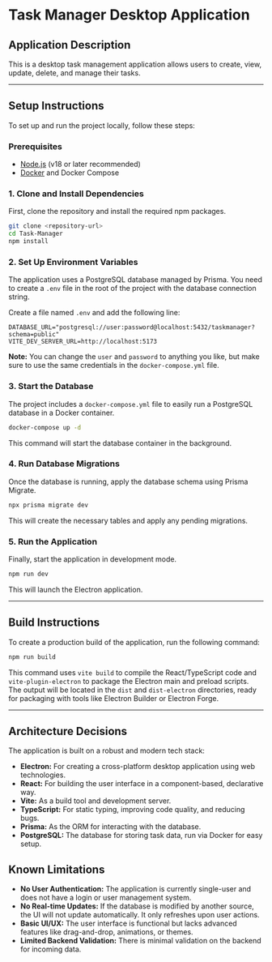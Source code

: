 # Task Manager Desktop Application

## Application Description

This is a desktop task management application  allows users to create, view, update, delete, and manage their tasks.

---

## Setup Instructions

To set up and run the project locally, follow these steps:

### Prerequisites

- [Node.js](https://nodejs.org/) (v18 or later recommended)
- [Docker](https://www.docker.com/) and Docker Compose

### 1. Clone and Install Dependencies

First, clone the repository and install the required npm packages.

```bash
git clone <repository-url>
cd Task-Manager
npm install
```

### 2. Set Up Environment Variables

The application uses a PostgreSQL database managed by Prisma. You need to create a `.env` file in the root of the project with the database connection string.

Create a file named `.env` and add the following line:

```
DATABASE_URL="postgresql://user:password@localhost:5432/taskmanager?schema=public"
VITE_DEV_SERVER_URL=http://localhost:5173
```

**Note:** You can change the `user` and `password` to anything you like, but make sure to use the same credentials in the `docker-compose.yml` file.

### 3. Start the Database

The project includes a `docker-compose.yml` file to easily run a PostgreSQL database in a Docker container.

```bash
docker-compose up -d
```

This command will start the database container in the background.

### 4. Run Database Migrations

Once the database is running, apply the database schema using Prisma Migrate.

```bash
npx prisma migrate dev
```

This will create the necessary tables and apply any pending migrations.

### 5. Run the Application

Finally, start the application in development mode.

```bash
npm run dev
```

This will launch the Electron application.

---

## Build Instructions

To create a production build of the application, run the following command:

```bash
npm run build
```

This command uses `vite build` to compile the React/TypeScript code and `vite-plugin-electron` to package the Electron main and preload scripts. The output will be located in the `dist` and `dist-electron` directories, ready for packaging with tools like Electron Builder or Electron Forge.

---

## Architecture Decisions

The application is built on a robust and modern tech stack:

- **Electron:** For creating a cross-platform desktop application using web technologies.
- **React:** For building the user interface in a component-based, declarative way.
- **Vite:** As a build tool and development server.
- **TypeScript:** For static typing, improving code quality, and reducing bugs.
- **Prisma:** As the ORM for interacting with the database.
- **PostgreSQL:** The database for storing task data, run via Docker for easy setup.


## Known Limitations

- **No User Authentication:** The application is currently single-user and does not have a login or user management system.
- **No Real-time Updates:** If the database is modified by another source, the UI will not update automatically. It only refreshes upon user actions.
- **Basic UI/UX:** The user interface is functional but lacks advanced features like drag-and-drop, animations, or themes.
- **Limited Backend Validation:** There is minimal validation on the backend for incoming data.
